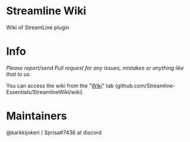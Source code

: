 # Streamline Wiki
Wiki of StreamLine plugin

# Info
_Please report/send Pull request for any issues, mistakes or anything like that to us._

You can access the wiki from the "[Wiki](https://github.com/Streamline-Essentials/StreamlineWiki/wiki 'Direct link to wiki tab')" tab (github.com/Streamline-Essentials/StreamlineWiki/wiki)

# Maintainers
@karkkijokeri / Sprisa#7436 at discord
